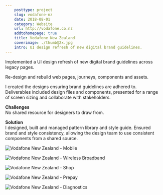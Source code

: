 ```yaml
---  
    posttype: project
    slug: vodafone-nz
    date: 2018-08-01
    category: Website
    url: http://vodafone.co.nz
    addtohomepage: true
    title: Vodafone New Zealand
    coverimage: ./thumb@2x.jpg
    intro: UI design refresh of new digital brand guidelines.
---
```


<div class="description">

Implemented a UI design refresh of new digital brand guidelines across legacy pages.

Re-design and rebuild web pages, journeys, components and assets.

I created the designs ensuring brand guidelines are adhered to. Deliverables included design files and components, presented for a range of screen sizing and collaborate with stakeholders.

**Challenges**<br />
No shared resource for designers to draw from.

**Solution**<br />
I designed, built and managed pattern library and style guide. Ensured brand and style consistency, allowing the design team to use consistent components from a shared source.

</div>

<div class="images">

![Vodafone New Zealand - Mobile](./mobile-landing@2x.jpg "Vodafone New Zealand - Mobile")

![Vodafone New Zealand - Wireless Broadband](./wireless-broadband@2x.jpg "Vodafone New Zealand - Wireless Broadband") 

![Vodafone New Zealand - Shop](./shop@2x.jpg "Vodafone New Zealand - Shop") 

![Vodafone New Zealand - Prepay](./prepay-boosts@2x.jpg "Vodafone New Zealand - Prepay")

![Vodafone New Zealand - Diagnostics](./phone-fix-diagnostic@2x.jpg "Vodafone New Zealand - Diagnostics")

</div>